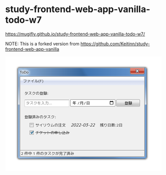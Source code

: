# study-frontend-web-app-vanilla-todo-w7

https://mugifly.github.io/study-frontend-web-app-vanilla-todo-w7/

NOTE: This is a forked version from https://github.com/Keitinn/study-frontend-web-app-vanilla

![Screenshot](https://github.com/mugifly/study-frontend-web-app-vanilla-todo-w7/blob/w7/screenshot.png)
